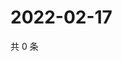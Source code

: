 # 2022-02-17

共 0 条

<!-- BEGIN WEIBO -->
<!-- 最后更新时间 Thu Feb 17 2022 17:14:09 GMT+0800 (China Standard Time) -->

<!-- END WEIBO -->
